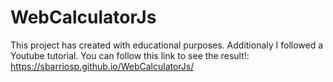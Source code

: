 # WebCalculatorJs
This project has created with educational purposes. 
Additionaly I followed a Youtube tutorial. 
You can follow this link to see the result!: https://sbarriosp.github.io/WebCalculatorJs/
